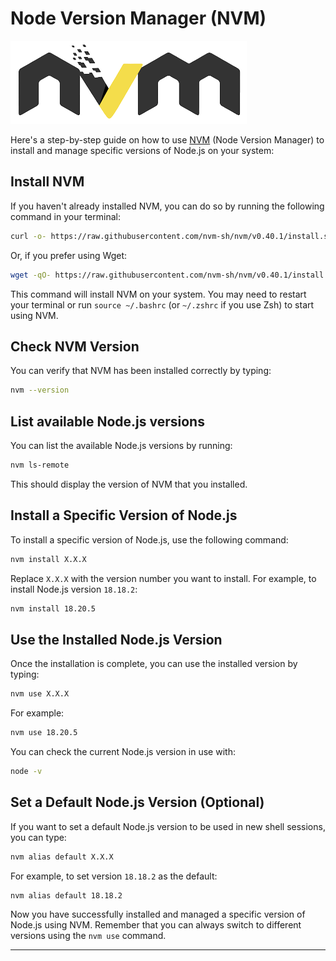 # Node Version Manager (NVM)

![nvm](../images/nvm.png)

Here's a step-by-step guide on how to use [NVM](https://github.com/nvm-sh/nvm) (Node Version Manager) to install and manage specific versions of Node.js on your system:

## Install NVM

If you haven't already installed NVM, you can do so by running the following command in your terminal:

```bash
curl -o- https://raw.githubusercontent.com/nvm-sh/nvm/v0.40.1/install.sh | bash
```

Or, if you prefer using Wget:

```bash
wget -qO- https://raw.githubusercontent.com/nvm-sh/nvm/v0.40.1/install.sh | bash
```

This command will install NVM on your system. You may need to restart your terminal or run `source ~/.bashrc` (or `~/.zshrc` if you use Zsh) to start using NVM.

## Check NVM Version

You can verify that NVM has been installed correctly by typing:

```bash
nvm --version
```

## List available Node.js versions

You can list the available Node.js versions by running:

```bash
nvm ls-remote
```

This should display the version of NVM that you installed.

## Install a Specific Version of Node.js

To install a specific version of Node.js, use the following command:

```bash
nvm install X.X.X
```

Replace `X.X.X` with the version number you want to install. For example, to install Node.js version `18.18.2`:

```bash
nvm install 18.20.5
```

## Use the Installed Node.js Version

Once the installation is complete, you can use the installed version by typing:

```bash
nvm use X.X.X
```

For example:

```bash
nvm use 18.20.5
```

You can check the current Node.js version in use with:

```bash
node -v
```

## Set a Default Node.js Version (Optional)

If you want to set a default Node.js version to be used in new shell sessions, you can type:

```bash
nvm alias default X.X.X
```

For example, to set version `18.18.2` as the default:

```bash
nvm alias default 18.18.2
```

Now you have successfully installed and managed a specific version of Node.js using NVM.
Remember that you can always switch to different versions using the `nvm use` command.

---
